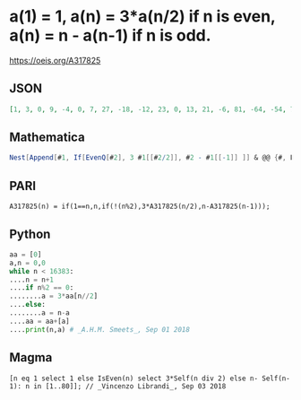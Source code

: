 # a\(1\) \= 1, a\(n\) \= 3\*a\(n/2\) if n is even, a\(n\) \= n \- a\(n\-1\) if n is odd\.
https://oeis.org/A317825
## JSON
```JSON
[1, 3, 0, 9, -4, 0, 7, 27, -18, -12, 23, 0, 13, 21, -6, 81, -64, -54, 73, -36, 57, 69, -46, 0, 25, 39, -12, 63, -34, -18, 49, 243, -210, -192, 227, -162, 199, 219, -180, -108, 149, 171, -128, 207, -162, -138, 185, 0, 49, 75, -24, 117, -64, -36, 91, 189, -132, -102, 161, -54, 115, 147, -84, 729, -664, -630, 697, -576]
```
## Mathematica
```Mathematica
Nest[Append[#1, If[EvenQ[#2], 3 #1[[#2/2]], #2 - #1[[-1]] ]] & @@ {#, Length@ # + 1} &, {1}, 67] (* _Michael De Vlieger_, Aug 22 2018 *)
```
## PARI
```PARI
A317825(n) = if(1==n,n,if(!(n%2),3*A317825(n/2),n-A317825(n-1)));
```
## Python
```Python
aa = [0]
a,n = 0,0
while n < 16383:
....n = n+1
....if n%2 == 0:
........a = 3*aa[n//2]
....else:
........a = n-a
....aa = aa+[a]
....print(n,a) # _A.H.M. Smeets_, Sep 01 2018
```
## Magma
```Magma
[n eq 1 select 1 else IsEven(n) select 3*Self(n div 2) else n- Self(n-1): n in [1..80]]; // _Vincenzo Librandi_, Sep 03 2018
```
